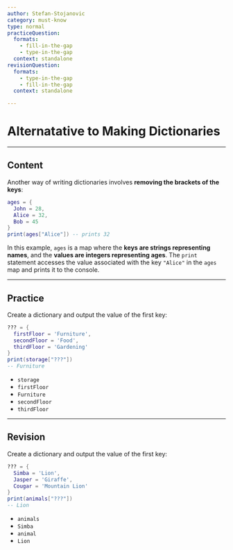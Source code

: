 ```yaml
---
author: Stefan-Stojanovic
category: must-know
type: normal
practiceQuestion:
  formats:
    - fill-in-the-gap
    - type-in-the-gap
  context: standalone
revisionQuestion:
  formats:
    - type-in-the-gap
    - fill-in-the-gap
  context: standalone

---
```


# Alternatative to Making Dictionaries

---
## Content

Another way of writing dictionaries involves **removing the brackets of the keys**:
```lua
ages = {
  John = 28,
  Alice = 32,
  Bob = 45
}
print(ages["Alice"]) -- prints 32
```

In this example, `ages` is a map where the **keys are strings representing names**, and the **values are integers representing ages**. The `print` statement accesses the value associated with the key `"Alice"` in the `ages` map and prints it to the console.

---
## Practice

Create a dictionary and output the value of the first key:
```lua
??? = {
  firstFloor = 'Furniture',
  secondFloor = 'Food',
  thirdFloor = 'Gardening'
}
print(storage["???"]) 
-- Furniture
```

- `storage`
- `firstFloor`
- `Furniture`
- `secondFloor`
- `thirdFloor`

---

## Revision

Create a dictionary and output the value of the first key:
```lua
??? = {
  Simba = 'Lion',
  Jasper = 'Giraffe',
  Cougar = 'Mountain Lion'
}
print(animals["???"]) 
-- Lion
```

- `animals`
- `Simba`
- `animal`
- `Lion`
